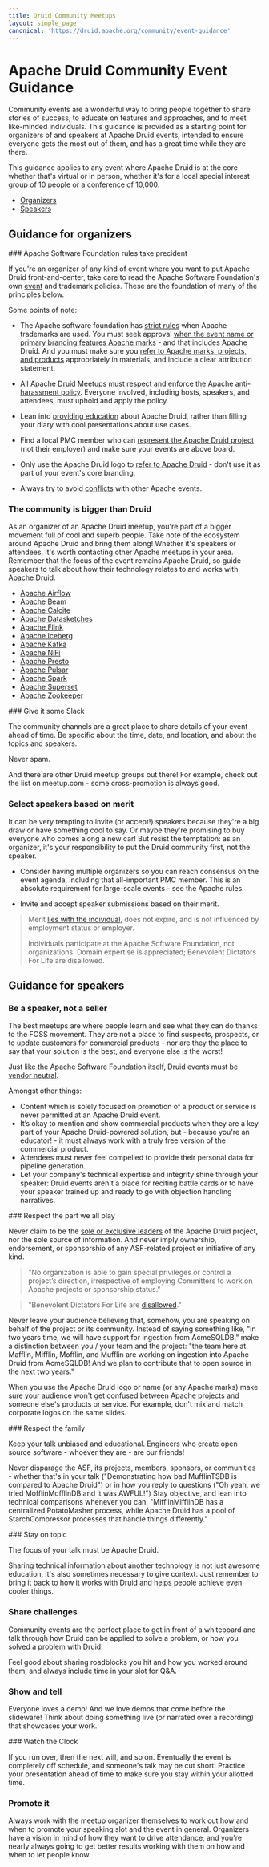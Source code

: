 ```yaml
---
title: Druid Community Meetups
layout: simple_page
canonical: 'https://druid.apache.org/community/event-guidance'
---
```


# Apache Druid Community Event Guidance

Community events are a wonderful way to bring people together to share stories of success, to educate on features and approaches, and to meet like-minded individuals. This guidance is provided as a starting point for organizers of and speakers at Apache Druid events, intended to ensure everyone gets the most out of them, and has a great time while they are there.

This guidance applies to any event where Apache Druid is at the core - whether that's virtual or in person, whether it's for a local special interest group of 10 people or a conference of 10,000.

* [Organizers](#guidance-for-organizers)
* [Speakers](#guidance-for-speakers)

## Guidance for organizers

### Apache Software Foundation rules take precident

If you're an organizer of any kind of event where you want to put Apache Druid front-and-center, take care to read the Apache Software Foundation's own [event](https://www.apache.org/foundation/marks/events) and trademark policies. These are the foundation of many of the principles below.

Some points of note:

* The Apache software foundation has [strict rules](https://www.apache.org/foundation/marks/) when Apache trademarks are used. You must seek approval [when the event name or primary branding features Apache marks](https://www.apache.org/foundation/marks/events#events) - and that includes Apache Druid. And you must make sure you [refer to Apache marks, projects, and products](https://www.apache.org/foundation/marks/events#naming) appropriately in materials, and include a clear attribution statement.

* All Apache Druid Meetups must respect and enforce the Apache [anti-harassment policy](https://www.apache.org/foundation/marks/events#anti-harassment). Everyone involved, including hosts, speakers, and attendees, must uphold and apply the policy.

* Lean into [providing education](https://www.apache.org/foundation/marks/events#education) about Apache Druid, rather than filling your diary with cool presentations about use cases.

* Find a local PMC member who can [represent the Apache Druid project](https://www.apache.org/foundation/marks/events#selection) (not their employer) and make sure your events are above board.

* Only use the Apache Druid logo to [refer to Apache Druid](https://www.apache.org/foundation/marks/events#graphics) - don't use it as part of your event's core branding.

* Always try to avoid [conflicts](https://www.apache.org/foundation/marks/events#dates) with other Apache events.

### The community is bigger than Druid

As an organizer of an Apache Druid meetup, you're part of a bigger movement full of cool and superb people. Take note of the ecosystem around Apache Druid and bring them along! Whether it's speakers or attendees, it's worth contacting other Apache meetups in your area. Remember that the focus of the event remains Apache Druid, so guide speakers to talk about how their technology relates to and works with Apache Druid.

* [Apache Airflow](https://airflow.apache.org/community/)
* [Apache Beam](https://beam.apache.org/community/)
* [Apache Calcite](https://calcite.apache.org/community/)
* [Apache Datasketches](https://datasketches.apache.org/docs/Community)
* [Apache Flink](https://flink.apache.org/what-is-flink/community/)
* [Apache Iceberg](https://iceberg.apache.org/community/)
* [Apache Kafka](https://kafka.apache.org/contact)
* [Apache NiFi](https://nifi.apache.org/community/)
* [Apache Presto](https://prestodb.io/community/)
* [Apache Pulsar](https://pulsar.apache.org/community/)
* [Apache Spark](https://spark.apache.org/community.html)
* [Apache Superset](https://superset.apache.org/community/)
* [Apache Zookeeper](https://zookeeper.apache.org/)

### Give it some Slack

The community channels are a great place to share details of your event ahead of time. Be specific about the time, date, and location, and about the topics and speakers.

Never spam.

And there are other Druid meetup groups out there! For example, check out the list on meetup.com - some cross-promotion is always good.

### Select speakers based on merit

It can be very tempting to invite (or accept!) speakers because they're a big draw or have something cool to say. Or maybe they're promising to buy everyone who comes along a new car! But resist the temptation: as an organizer, it's your responsibility to put the Druid community first, not the speaker.

* Consider having multiple organizers so you can reach consensus on the event agenda, including that all-important PMC member. This is an absolute requirement for large-scale events - see the Apache rules.

* Invite and accept speaker submissions based on their merit.

> Merit [lies with the individual](https://www.apache.org/theapacheway/#what-makes-the-apache-way-so-hard-to-define), does not expire, and is not influenced by employment status or employer.
> 
> Individuals participate at the Apache Software Foundation, not organizations. Domain expertise is appreciated; Benevolent Dictators For Life are disallowed.


## Guidance for speakers

### Be a speaker, not a seller
The best meetups are where people learn and see what they can do thanks to the FOSS movement. They are not a place to find suspects, prospects, or to update customers for commercial products - nor are they the place to say that your solution is the best, and everyone else is the worst!

Just like the Apache Software Foundation itself, Druid events must be [vendor neutral](https://www.apache.org/foundation/marks/#rationale).

Amongst other things:

* Content which is solely focused on promotion of a product or service is never permitted at an Apache Druid event.
* It’s okay to mention and show commercial products when they are a key part of your Apache Druid-powered solution, but - because you're an educator! - it must always work with a truly free version of the commercial product.
* Attendees must never feel compelled to provide their personal data for pipeline generation.
* Let your company's technical expertise and integrity shine through your speaker: Druid events aren't a place for reciting battle cards or to have your speaker trained up and ready to go with objection handling narratives.

### Respect the part we all play

Never claim to be the [sole or exclusive leaders](https://www.apache.org/foundation/marks/events#events) of the Apache Druid project, nor the sole source of information. And never imply ownership, endorsement, or sponsorship of any ASF-related project or initiative of any kind.

> "No organization is able to gain special privileges or control a project’s direction, irrespective of employing Committers to work on Apache projects or sponsorship status."

> "Benevolent Dictators For Life are [disallowed](https://www.apache.org/theapacheway/#important)."

Never leave your audience believing that, somehow, you are speaking on behalf of the project or its community. Instead of saying something like, "in two years time, we will have support for ingestion from AcmeSQLDB," make a distinction between you / your team and the project: "the team here at Mafflin, Mifflin, Mofflin, and Mufflin are working on ingestion into Apache Druid from AcmeSQLDB! And we plan to contribute that to open source in the next two years."

When you use the Apache Druid logo or name (or any Apache marks) make sure your audience won't get confused between Apache projects and someone else's products or service. For example, don't mix and match corporate logos on the same slides.

### Respect the family

Keep your talk unbiased and educational. Engineers who create open source software - whoever they are - are our friends!

Never disparage the ASF, its projects, members, sponsors, or communities - whether that's in your talk ("Demonstrating how bad MufflinTSDB is compared to Apache Druid") or in how you reply to questions ("Oh yeah, we tried MofflinMofflinDB and it was AWFUL!") Stay objective, and lean into technical comparisons whenever you can. "MifflinMifflinDB has a centralized PotatoMasher process, while Apache Druid has a pool of StarchCompressor processes that handle things differently."

### Stay on topic

The focus of your talk must be Apache Druid.

Sharing technical information about another technology is not just awesome education, it's also sometimes necessary to give context.  Just remember to bring it back to how it works with Druid and helps people achieve even cooler things.

### Share challenges

Community events are the perfect place to get in front of a whiteboard and talk through how Druid can be applied to solve a problem, or how you solved a problem with Druid!

Feel good about sharing roadblocks you hit and how you worked around them, and always include time in your slot for Q&A.

### Show and tell

Everyone loves a demo! And we love demos that come before the slideware! Think about doing something live (or narrated over a recording) that showcases your work.

### Watch the Clock

If you run over, then the next will, and so on. Eventually the event is completely off schedule, and someone's talk may be cut short! Practice your presentation ahead of time to make sure you stay within your allotted time.

### Promote it

Always work with the meetup organizer themselves to work out how and when to promote your speaking slot and the event in general. Organizers have a vision in mind of how they want to drive attendance, and you're nearly always going to get better results working with them on how and when to let people know.